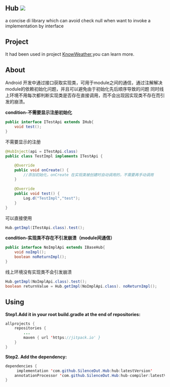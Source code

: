 ## Hub [![](https://jitpack.io/v/SilenceDut/Hub.svg)](https://jitpack.io/#SilenceDut/Hub)
a concise di library which can avoid check null when want to invoke a implementation by interface

## Project

It had been used in project [KnowWeather](https://github.com/SilenceDut/KnowWeather),you can learn more.

## About

Android 开发中通过接口获取实现类，可用于module之间的通信，通过注解解决module的依赖初始化问题，并且可以避免由于初始化先后顺序导致的问题
同时线上环境不用每次都判断实现类是否存在直接调用，而不会出现因实现类不存在而引发的崩溃。

**condition-不需要显示注册初始化**

```java
public interface ITestApi extends IHub{
	void test();
}
```

不需要显示的注册

```java
@HubInject(api = ITestApi.class)
public class TestImpl implements ITestApi {

    @Override
    public void onCreate() {
        //添加初始化，onCreate 在实现类被创建时自动调用的，不需要再手动调用
    }
    
    @Override
    public void test() {
        Log.d("TestImpl","test");
    }
}
```
  

可以直接使用

```java
Hub.getImpl(ITestApi.class).test();
```

**condition-实现类不存在不引发崩溃（module间通信）**

```java
public interface NoImplApi extends IBaseHub{
    void noImpl();
    boolean noReturnImpl();
}
```

线上环境没有实现类不会引发崩溃

```java
Hub.getImpl(NoImplApi.class).test();
boolean returnValue = Hub.getImpl(NoImplApi.class). noReturnImpl();
```

## Using

**Step1.Add it in your root build.gradle at the end of repositories:**

```java
allprojects {
	repositories {
		...
		maven { url 'https://jitpack.io' }
	}
}
```


**Step2. Add the dependency:**

```java
dependencies {
	 implementation 'com.github.SilenceDut.Hub:hub:latestVersion'
    annotationProcessor 'com.github.SilenceDut.Hub:hub-compiler:latestVersion'
}
```
